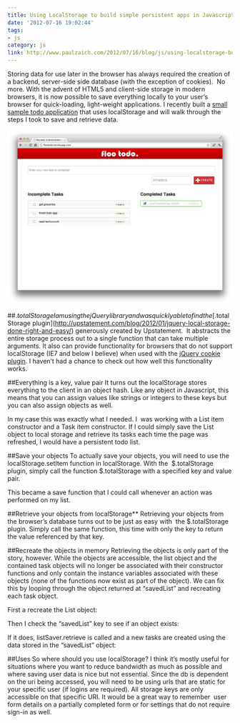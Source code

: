 ```yaml
---
title: Using LocalStorage to build simple persistent apps in Javascript
date: '2012-07-16 19:02:44'
tags:
- js
category: js
link: http://www.paulzaich.com/2012/07/16/blog/js/using-localstorage-build-simple-persistent-apps-javascript/
---
```


Storing data for use later in the browser has always required the creation of a backend, server-side side database (with the exception of cookies).  No more. With the advent of HTML5 and client-side storage in modern browsers, it is now possible to save everything locally to your user’s browser for quick-loading, light-weight applications. I recently built a
[small sample todo application](https://github.com/pzaich/floo-todo) that uses localStorage and will walk through the steps I took to save and retrieve data.


![](/images/blog/2012-07-16-floo-todo.png)

##$.totalStorage
I am using the jQuery library and was quickly able to find the
[$.totalStorage plugin](http://upstatement.com/blog/2012/01/jquery-local-storage-done-right-and-easy/) generously created by Upstatement.  It abstracts the entire storage process out to a single function that can take multiple arguments. It also can provide functionality for browsers that do not support localStorage (IE7 and below I believe) when used with the
[jQuery cookie plugin](https://github.com/carhartl/jquery-cookie/). I haven’t had a chance to check out how well this functionality works.

##Everything is a key, value pair
It turns out the localStorage stores everything to the client in an object hash. Like any object in Javascript, this means that you can assign values like strings or integers to these keys but you can also assign objects as well.

<script src="https://gist.github.com/3126507"></script>

In my case this was exactly what I needed. I  was working with a List item constructor and a Task item constructor. If I could simply save the List object to local storage and retrieve its tasks each time the page was refreshed, I would have a persistent todo list.

##Save your objects
To actually save your objects, you will need to use the localStorage.setItem function in localStorage. With the  $.totalStorage plugin, simply call the function $.totalStorage with a specified key and value pair.

<script src="https://gist.github.com/3126360.js"> </script>

This became a save function that I could call whenever an action was performed on my list.


##Retrieve your objects from localStorage**
Retrieving your objects from the browser’s database turns out to be just as easy with  the $.totalStorage plugin. Simply call the same function, this time with only the key to return the value referenced by that key.

<script src="https://gist.github.com/3126451.js"> </script>

##Recreate the objects in memory
Retrieving the objects is only part of the story, however. While the objects are accessible, the list object and the contained task objects will no longer be associated with their constructor functions and only contain the instance variables associated with these objects (none of the functions now exist as part of the object). We can fix this by looping through the object returned at “savedList” and recreating each task object.

First a recreate the List object:

<script src="https://gist.github.com/3126463.js"> </script>


Then I check the “savedList” key to see if an object exists:
<script src="https://gist.github.com/3126470.js"> </script>


If it does, listSaver.retrieve is called and a new tasks are created using the data stored in the “savedList” object:

<script src="https://gist.github.com/3126480.js"> </script>


##Uses
So where should you use localStorage? I think it’s mostly useful for situations where you want to reduce bandwidth as much as possible and where saving user data is nice but not essential. Since the db is dependent on the uri being accessed, you will need to be using urls that are static for your specific user (if logins are required). All storage keys are only accessible on that specific URI. It would be a great way to remember  user form details on a partially completed form or for settings that do not require sign-in as well.
